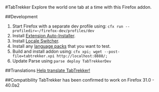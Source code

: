 #TabTrekker
Explore the world one tab at a time with this Firefox addon.

##Development
1. Start Firefox with a separate dev profile using: `cfx run --profiledir=~/firefox-dev/profiles/dev`
2. Install [Extension Auto-Installer](https://addons.mozilla.org/en-US/firefox/addon/autoinstaller/).
3. Install [Locale Switcher](https://addons.mozilla.org/en-US/firefox/addon/locale-switcher/).
4. Install any [language packs](https://addons.mozilla.org/en-US/firefox/language-tools/) that you want to test.
5. Build and install addon using: `cfx xpi; wget --post-file=tabtrekker.xpi http://localhost:8888/;`
6. Update Parse using `parse deploy TabTrekkerDev`

##Translations
[Help translate TabTrekker!](https://gowong.oneskyapp.com/collaboration/project?id=47644)

##Compatibility
TabTrekker has been confirmed to work on Firefox 31.0 - 40.0a2

